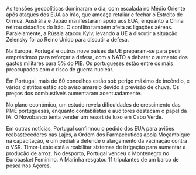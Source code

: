 As tensões geopolíticas dominaram o dia, com escalada no Médio Oriente após ataques dos EUA ao Irão, que ameaça retaliar e fechar o Estreito de Ormuz. Austrália e Japão manifestaram apoio aos EUA, enquanto a China retirou cidadãos do Irão. O conflito também afeta as ligações aéreas. Paralelamente, a Rússia atacou Kyiv, levando a UE a discutir a situação. Zelensky foi ao Reino Unido para discutir a defesa.

Na Europa, Portugal e outros nove países da UE preparam-se para pedir empréstimos para reforçar a defesa, com a NATO a debater o aumento dos gastos militares para 5% do PIB. Os portugueses estão entre os mais preocupados com o risco de guerra nuclear.

Em Portugal, mais de 60 concelhos estão sob perigo máximo de incêndio, e vários distritos estão sob aviso amarelo devido à previsão de chuva. Os preços dos combustíveis aumentaram acentuadamente.

No plano económico, um estudo revela dificuldades de crescimento das PME portuguesas, enquanto contabilistas e auditores destacam o papel da IA. O Novobanco tenta vender um resort de luxo em Cabo Verde.

Em outras notícias, Portugal confirmou o pedido dos EUA para aviões reabastecedores nas Lajes, a Ordem dos Farmacêuticos apoia Moçambique na capacitação, e um pediatra defende o alargamento da vacinação contra o VSR. Timor-Leste está a reabilitar sistemas de irrigação para aumentar a produção de arroz. No desporto, Portugal venceu o Montenegro no Eurobasket Feminino. A Marinha resgatou 11 tripulantes de um barco de pesca nos Açores.